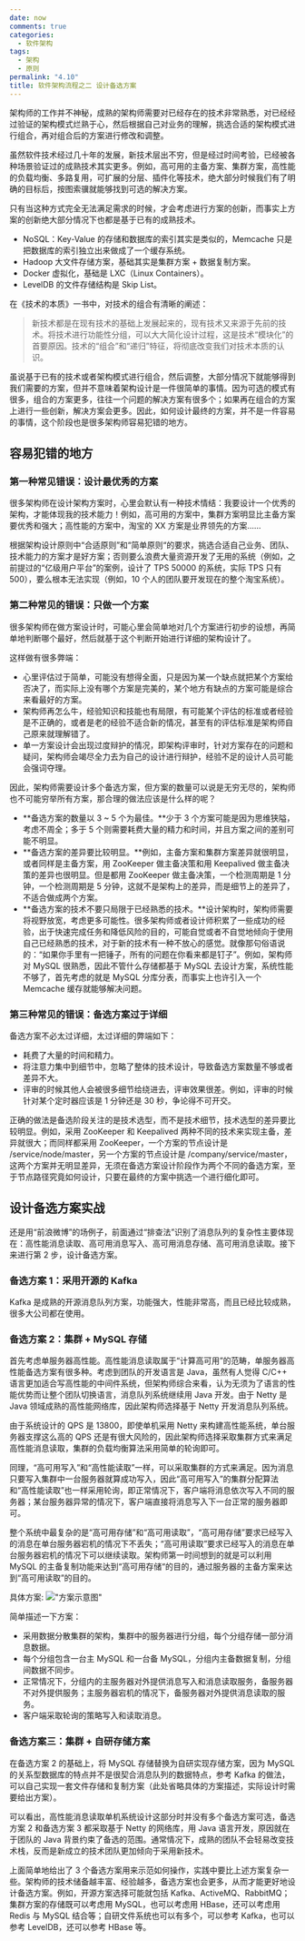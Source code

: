 ```yaml
---
date: now
comments: true
categories:
  - 软件架构
tags:
  - 架构
  - 原则
permalink: "4.10"
title: 软件架构流程之二 设计备选方案
---
```

架构师的工作并不神秘，成熟的架构师需要对已经存在的技术非常熟悉，对已经经过验证的架构模式烂熟于心，然后根据自己对业务的理解，挑选合适的架构模式进行组合，再对组合后的方案进行修改和调整。

虽然软件技术经过几十年的发展，新技术层出不穷，但是经过时间考验，已经被各种场景验证过的成熟技术其实更多。例如，高可用的主备方案、集群方案，高性能的负载均衡、多路复用，可扩展的分层、插件化等技术，绝大部分时候我们有了明确的目标后，按图索骥就能够找到可选的解决方案。

只有当这种方式完全无法满足需求的时候，才会考虑进行方案的创新，而事实上方案的创新绝大部分情况下也都是基于已有的成熟技术。

* NoSQL：Key-Value 的存储和数据库的索引其实是类似的，Memcache 只是把数据库的索引独立出来做成了一个缓存系统。
* Hadoop 大文件存储方案，基础其实是集群方案 + 数据复制方案。
* Docker 虚拟化，基础是 LXC（Linux Containers）。
* LevelDB 的文件存储结构是 Skip List。

在《技术的本质》一书中，对技术的组合有清晰的阐述：

>新技术都是在现有技术的基础上发展起来的，现有技术又来源于先前的技术。将技术进行功能性分组，可以大大简化设计过程，这是技术“模块化”的首要原因。技术的“组合”和“递归”特征，将彻底改变我们对技术本质的认识。

虽说基于已有的技术或者架构模式进行组合，然后调整，大部分情况下就能够得到我们需要的方案，但并不意味着架构设计是一件很简单的事情。因为可选的模式有很多，组合的方案更多，往往一个问题的解决方案有很多个；如果再在组合的方案上进行一些创新，解决方案会更多。因此，如何设计最终的方案，并不是一件容易的事情，这个阶段也是很多架构师容易犯错的地方。

## 容易犯错的地方

### 第一种常见错误：设计最优秀的方案

很多架构师在设计架构方案时，心里会默认有一种技术情结：我要设计一个优秀的架构，才能体现我的技术能力！例如，高可用的方案中，集群方案明显比主备方案要优秀和强大；高性能的方案中，淘宝的 XX 方案是业界领先的方案……

根据架构设计原则中“合适原则”和“简单原则“的要求，挑选合适自己业务、团队、技术能力的方案才是好方案；否则要么浪费大量资源开发了无用的系统（例如，之前提过的“亿级用户平台”的案例，设计了 TPS 50000 的系统，实际 TPS 只有 500），要么根本无法实现（例如，10 个人的团队要开发现在的整个淘宝系统）。

### 第二种常见的错误：只做一个方案

很多架构师在做方案设计时，可能心里会简单地对几个方案进行初步的设想，再简单地判断哪个最好，然后就基于这个判断开始进行详细的架构设计了。

这样做有很多弊端：

* 心里评估过于简单，可能没有想得全面，只是因为某一个缺点就把某个方案给否决了，而实际上没有哪个方案是完美的，某个地方有缺点的方案可能是综合来看最好的方案。
* 架构师再怎么牛，经验知识和技能也有局限，有可能某个评估的标准或者经验是不正确的，或者是老的经验不适合新的情况，甚至有的评估标准是架构师自己原来就理解错了。
* 单一方案设计会出现过度辩护的情况，即架构评审时，针对方案存在的问题和疑问，架构师会竭尽全力去为自己的设计进行辩护，经验不足的设计人员可能会强词夺理。

因此，架构师需要设计多个备选方案，但方案的数量可以说是无穷无尽的，架构师也不可能穷举所有方案，那合理的做法应该是什么样的呢？

* **备选方案的数量以 3 ~ 5 个为最佳。**少于 3 个方案可能是因为思维狭隘，考虑不周全；多于 5 个则需要耗费大量的精力和时间，并且方案之间的差别可能不明显。
* **备选方案的差异要比较明显。**例如，主备方案和集群方案差异就很明显，或者同样是主备方案，用 ZooKeeper 做主备决策和用 Keepalived 做主备决策的差异也很明显。但是都用 ZooKeeper 做主备决策，一个检测周期是 1 分钟，一个检测周期是 5 分钟，这就不是架构上的差异，而是细节上的差异了，不适合做成两个方案。
* **备选方案的技术不要只局限于已经熟悉的技术。**设计架构时，架构师需要将视野放宽，考虑更多可能性。很多架构师或者设计师积累了一些成功的经验，出于快速完成任务和降低风险的目的，可能自觉或者不自觉地倾向于使用自己已经熟悉的技术，对于新的技术有一种不放心的感觉。就像那句俗语说的：“如果你手里有一把锤子，所有的问题在你看来都是钉子”。例如，架构师对 MySQL 很熟悉，因此不管什么存储都基于 MySQL 去设计方案，系统性能不够了，首先考虑的就是 MySQL 分库分表，而事实上也许引入一个 Memcache 缓存就能够解决问题。

### 第三种常见的错误：备选方案过于详细

备选方案不必太过详细，太过详细的弊端如下：

* 耗费了大量的时间和精力。
* 将注意力集中到细节中，忽略了整体的技术设计，导致备选方案数量不够或者差异不大。
* 评审的时候其他人会被很多细节给绕进去，评审效果很差。例如，评审的时候针对某个定时器应该是 1 分钟还是 30 秒，争论得不可开交。

正确的做法是备选阶段关注的是技术选型，而不是技术细节，技术选型的差异要比较明显。例如，采用 ZooKeeper 和 Keepalived 两种不同的技术来实现主备，差异就很大；而同样都采用 ZooKeeper，一个方案的节点设计是 /service/node/master，另一个方案的节点设计是 /company/service/master，这两个方案并无明显差异，无须在备选方案设计阶段作为两个不同的备选方案，至于节点路径究竟如何设计，只要在最终的方案中挑选一个进行细化即可。

## 设计备选方案实战

还是用“前浪微博”的场例子，前面通过“排查法”识别了消息队列的复杂性主要体现在：高性能消息读取、高可用消息写入、高可用消息存储、高可用消息读取。接下来进行第 2 步，设计备选方案。

### 备选方案 1：采用开源的 Kafka

Kafka 是成熟的开源消息队列方案，功能强大，性能非常高，而且已经比较成熟，很多大公司都在使用。

### 备选方案 2：集群 + MySQL 存储

首先考虑单服务器高性能。高性能消息读取属于“计算高可用”的范畴，单服务器高性能备选方案有很多种。考虑到团队的开发语言是 Java，虽然有人觉得 C/C++ 语言更加适合写高性能的中间件系统，但架构师综合来看，认为无须为了语言的性能优势而让整个团队切换语言，消息队列系统继续用 Java 开发。由于 Netty 是 Java 领域成熟的高性能网络库，因此架构师选择基于 Netty 开发消息队列系统。

由于系统设计的 QPS 是 13800，即使单机采用 Netty 来构建高性能系统，单台服务器支撑这么高的 QPS 还是有很大风险的，因此架构师选择采取集群方式来满足高性能消息读取，集群的负载均衡算法采用简单的轮询即可。

同理，“高可用写入”和“高性能读取”一样，可以采取集群的方式来满足。因为消息只要写入集群中一台服务器就算成功写入，因此“高可用写入”的集群分配算法和“高性能读取”也一样采用轮询，即正常情况下，客户端将消息依次写入不同的服务器；某台服务器异常的情况下，客户端直接将消息写入下一台正常的服务器即可。

整个系统中最复杂的是“高可用存储”和“高可用读取”，“高可用存储”要求已经写入的消息在单台服务器宕机的情况下不丢失；“高可用读取”要求已经写入的消息在单台服务器宕机的情况下可以继续读取。架构师第一时间想到的就是可以利用 MySQL 的主备复制功能来达到“高可用存储“的目的，通过服务器的主备方案来达到“高可用读取”的目的。

具体方案:
!["方案示意图"](https://pic.downk.cc/item/5e7440efe83c3a1e3a1580ec.jpg)

简单描述一下方案：

* 采用数据分散集群的架构，集群中的服务器进行分组，每个分组存储一部分消息数据。
* 每个分组包含一台主 MySQL 和一台备 MySQL，分组内主备数据复制，分组间数据不同步。
* 正常情况下，分组内的主服务器对外提供消息写入和消息读取服务，备服务器不对外提供服务；主服务器宕机的情况下，备服务器对外提供消息读取的服务。
* 客户端采取轮询的策略写入和读取消息。

### 备选方案三：集群 + 自研存储方案

在备选方案 2 的基础上，将 MySQL 存储替换为自研实现存储方案，因为 MySQL 的关系型数据库的特点并不是很契合消息队列的数据特点，参考 Kafka 的做法，可以自己实现一套文件存储和复制方案（此处省略具体的方案描述，实际设计时需要给出方案）。

可以看出，高性能消息读取单机系统设计这部分时并没有多个备选方案可选，备选方案 2 和备选方案 3 都采取基于 Netty 的网络库，用 Java 语言开发，原因就在于团队的 Java 背景约束了备选的范围。通常情况下，成熟的团队不会轻易改变技术栈，反而是新成立的技术团队更加倾向于采用新技术。

上面简单地给出了 3 个备选方案用来示范如何操作，实践中要比上述方案复杂一些。架构师的技术储备越丰富、经验越多，备选方案也会更多，从而才能更好地设计备选方案。例如，开源方案选择可能就包括 Kafka、ActiveMQ、RabbitMQ；集群方案的存储既可以考虑用 MySQL，也可以考虑用 HBase，还可以考虑用 Redis 与 MySQL 结合等；自研文件系统也可以有多个，可以参考 Kafka，也可以参考 LevelDB，还可以参考 HBase 等。
